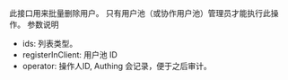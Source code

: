 此接口用来批量删除用户。
只有用户池（或协作用户池）管理员才能执行此操作。
参数说明
- ids: 列表类型。
- registerInClient: 用户池 ID
- operator: 操作人ID, Authing 会记录，便于之后审计。 
